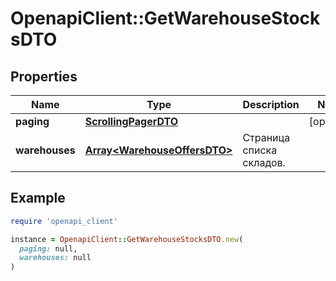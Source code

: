 # OpenapiClient::GetWarehouseStocksDTO

## Properties

| Name | Type | Description | Notes |
| ---- | ---- | ----------- | ----- |
| **paging** | [**ScrollingPagerDTO**](ScrollingPagerDTO.md) |  | [optional] |
| **warehouses** | [**Array&lt;WarehouseOffersDTO&gt;**](WarehouseOffersDTO.md) | Страница списка складов. |  |

## Example

```ruby
require 'openapi_client'

instance = OpenapiClient::GetWarehouseStocksDTO.new(
  paging: null,
  warehouses: null
)
```

